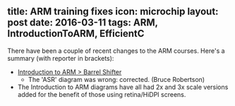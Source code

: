 title: ARM training fixes
icon: microchip
layout: post
date: 2016-03-11
tags: ARM, IntroductionToARM, EfficientC
----

There have been a couple of recent changes to the ARM courses. Here's a summary (with reporter in brackets):

* [Introduction to ARM > Barrel Shifter](/arm/introduction-to-arm/barrel-shifter.html)
  * The 'ASR' diagram was wrong: corrected. (Bruce Robertson)
* The Introduction to ARM diagrams have all had 2x and 3x scale versions added for the benefit of those using retina/HiDPI screens.

